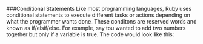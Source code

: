 ###Conditional Statements
Like most programming languages, Ruby uses conditional statements to execute different tasks 
or actions depending on what the programmer wants done. These conditons are reserved words and
known as if/elsif/else. For example, say tou wanted to add two numbers together but only if a
variable is true. The code would look like this:
